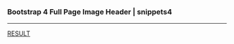 ### Bootstrap 4 Full Page Image Header | snippets4
---


[RESULT](https://jsfiddle.net/StartBootstrap/q4khv018/)





```
```

